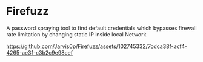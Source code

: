 # Firefuzz
A password spraying tool to find default credentials which bypasses firewall rate limitation by changing static IP inside local Network



https://github.com/Jarvis0p/Firefuzz/assets/102745332/7cdca38f-acf4-4265-ae31-c3b2c9e98cef

